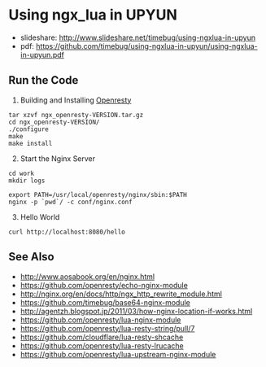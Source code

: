 # Using ngx_lua in UPYUN

* slideshare: <http://www.slideshare.net/timebug/using-ngxlua-in-upyun>
* pdf: <https://github.com/timebug/using-ngxlua-in-upyun/using-ngxlua-in-upyun.pdf>

## Run the Code

1) Building and Installing [Openresty](http://openresty.org/)

```
tar xzvf ngx_openresty-VERSION.tar.gz
cd ngx_openresty-VERSION/
./configure
make
make install
```

2) Start the Nginx Server

```
cd work
mkdir logs

export PATH=/usr/local/openresty/nginx/sbin:$PATH
nginx -p `pwd`/ -c conf/nginx.conf
```

3) Hello World

```
curl http://localhost:8080/hello
```

## See Also

* <http://www.aosabook.org/en/nginx.html>
* <https://github.com/openresty/echo-nginx-module>
* <http://nginx.org/en/docs/http/ngx_http_rewrite_module.html>
* <https://github.com/timebug/base64-nginx-module>
* <http://agentzh.blogspot.jp/2011/03/how-nginx-location-if-works.html>
* <https://github.com/openresty/lua-nginx-module>
* <https://github.com/openresty/lua-resty-string/pull/7>
* <https://github.com/cloudflare/lua-resty-shcache>
* <https://github.com/openresty/lua-resty-lrucache>
* <https://github.com/openresty/lua-upstream-nginx-module>

